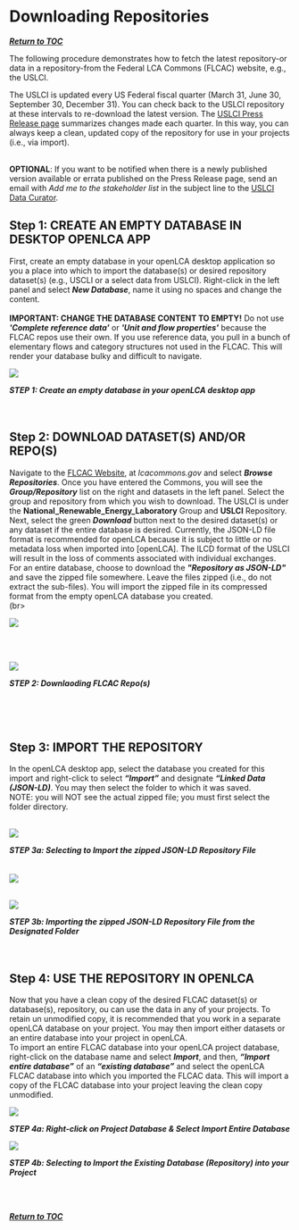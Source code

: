 # Downloading Repositories

[**_Return to TOC_**](../00-sub-handbook-landing.md)

The following procedure demonstrates how to fetch the latest repository-or data in a repository-from the Federal LCA Commons (FLCAC) website, e.g., the USLCI. 
<br>

The USLCI is updated every US Federal fiscal quarter (March 31, June 30, September 30, December 31). You can check back to the USLCI repository at these intervals to re-download the latest version. The [USLCI Press Release page](https://github.com/uslci-admin/uslci-content/blob/dev/docs/release_info/press-release.md) summarizes changes made each quarter. In this way, you can always keep a clean, updated copy of the repository for use in your projects (i.e., via import). 
<br>
<br>

**OPTIONAL**: If you want to be notified when there is a newly published version available or errata published on the Press Release page, send an email with _Add me to the stakeholder list_ in the subject line to the [USLCI Data Curator](mailto:rebe.feraldi@lac-group.com?subject=Add%20me%20to%20the%20stakeholder%20list).

## Step 1: CREATE AN EMPTY DATABASE IN DESKTOP OPENLCA APP

First, create an empty database in your openLCA desktop application so you a place into which to import the database(s) or desired repository dataset(s) (e.g., USCLI or a select data from USLCI). Right-click in the left panel and select **_New Database_**, name it using no spaces and change the content.  
<br>
**IMPORTANT: CHANGE THE DATABASE CONTENT TO EMPTY!** Do not use **_'Complete reference data'_** or  **_'Unit and flow properties'_** because the FLCAC repos use their own. If you use reference data, you pull in a bunch of elementary flows and category structures not used in the FLCAC. This will render your database bulky and difficult to navigate. 

![](https://github.com/uslci-admin/uslci-content/blob/dev/images/Create_empty_database.png)

**_STEP 1: Create an empty database in your openLCA desktop app_**
<br>
<br>
<br>


## Step 2: DOWNLOAD DATASET(S) AND/OR REPO(S)

Navigate to the [FLCAC Website](https://www.lcacommons.gov), at _lcacommons.gov_ and select **_Browse Repositories_**. Once you have entered the Commons, you will see the **_Group/Repository_** list on the right and datasets in the left panel. Select the group and repository from which you wish to download. The USLCI is under the **National_Renewable_Energy_Laboratory** Group and **USLCI** Repository.
<br>
Next, select the green **_Download_** button next to the desired dataset(s) or any dataset if the entire database is desired. Currently, the JSON-LD file format is recommended for openLCA because it is subject to little or no metadata loss when imported into [openLCA].  The ILCD format of the USLCI will result in the loss of comments associated with individual exchanges.
<br>
For an entire database, choose to download the **_"Repository as JSON-LD"_** and save the zipped file somewhere. Leave the files zipped (i.e., do not extract the sub-files). You will import the zipped file in its compressed format from the empty openLCA database you created.
<br>
(br>


![](https://github.com/uslci-admin/uslci-content/blob/dev/images/2.%20Downloading%20from%20FLCAC.png)

<br>
<br>

![](https://github.com/uslci-admin/uslci-content/blob/dev/images/Download%20Buttons%20-%20Dataset%20OR%20Repository.png)
<br>


**_STEP 2: Downlaoding FLCAC Repo(s)_**

<br>
<br>
<br>


## Step 3: IMPORT THE REPOSITORY

In the openLCA desktop app, select the database you created for this import and right-click to select **_“Import”_** and designate **_“Linked Data (JSON-LD)_**. You may then select the folder to which it was saved.
<br>
NOTE: you will NOT see the actual zipped file; you must first select the folder directory.
<br>
<br>

![](https://github.com/uslci-admin/uslci-content/blob/dev/images/4.%20Right%20click%20%26%20select%20JSON-LD%20Import.png)

**_STEP 3a: Selecting to Import the zipped JSON-LD Repository File_**
<br>
<br>
<br>
![](https://github.com/uslci-admin/uslci-content/blob/dev/images/Select%20folder%20directory%20for%20import.png)
<br>
<br>

![](https://github.com/uslci-admin/uslci-content/blob/dev/images/Select%20zipped%20file%20%26%20finish.png)
<br>

**_STEP 3b: Importing the zipped JSON-LD Repository File from the Designated Folder_**
<br>
<br>
<br>



## Step 4: USE THE REPOSITORY IN OPENLCA

Now that you have a clean copy of the desired FLCAC dataset(s) or database(s), repository, ou can use the data in any of your projects. To retain un unmodified copy, it is recommended that you work in a separate openLCA database on your project. You may then import either datasets or an entire database into your project in openLCA. 
<br>
To import an entire FLCAC database into your openLCA project database, right-click on the database name and select **_Import_**, and then, **_“Import entire database”_** of an **_“existing database”_** and select the openLCA FLCAC database into which you imported the FLCAC data. This will import a copy of the FLCAC database into your project leaving the clean copy unmodified.
<br>


![](https://github.com/uslci-admin/uslci-content/blob/dev/images/6.%20Import%20entire%20database.png)
<br>


**_STEP 4a: Right-click on Project Database & Select Import Entire Database_**
<br>

![](https://github.com/uslci-admin/uslci-content/blob/dev/images/7.%20Import%20existing%20database.png)

**_STEP 4b: Selecting to Import the Existing Database (Repository) into your Project_**
<br>

<br>
<br>

[**_Return to TOC_**](../00-sub-handbook-landing.md)
